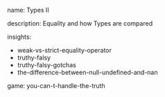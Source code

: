 name: Types II

description: Equality and how Types are compared

insights:
  - weak-vs-strict-equality-operator
  - truthy-falsy
  - truthy-falsy-gotchas
  - the-difference-between-null-undefined-and-nan

game: you-can-t-handle-the-truth